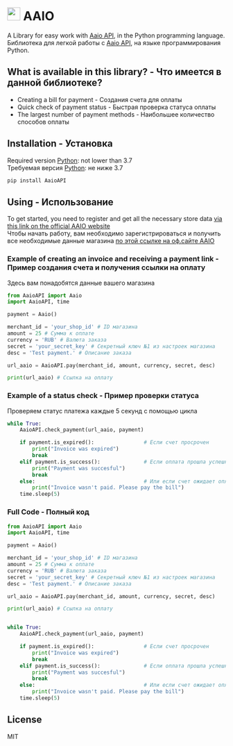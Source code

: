 <h1><img src="https://aaio.io/assets/landing/img/logo-m.svg" width=30 height=30> AAIO</h1>

A Library for easy work with [Aaio API](https://wiki.aaio.io/), in the Python programming language.  
Библиотека для легкой работы с [Aaio API](https://wiki.aaio.io/), на языке программирования Python.


 ## What is available in this library? - Что имеется в данной библиотеке?

- Creating a bill for payment - Создания счета для оплаты
- Quick check of payment status - Быстрая проверка статуса оплаты
- The largest number of payment methods - Наибольшее количество способов оплаты


## Installation - Установка

Required version [Python](https://www.python.org/): not lower than 3.7          
Требуемая версия [Python](https://www.python.org/): не ниже 3.7

```cmd
pip install AaioAPI
```


## Using - Использование
To get started, you need to register and get all the necessary store data [via this link on the official AAIO website](https://aaio.io/cabinet/merchants/)     
Чтобы начать работу, вам необходимо зарегистрироваться и получить все необходимые данные магазина [по этой ссылке на оф.сайте AAIO](https://aaio.io/cabinet/merchants/)

### Example of creating an invoice and receiving a payment link - Пример создания счета и получения ссылки на оплату
Здесь вам понадобятся данные вашего магазина
``` python
from AaioAPI import Aaio
import AaioAPI, time

payment = Aaio()

merchant_id = 'your_shop_id' # ID магазина
amount = 25 # Сумма к оплате
currency = 'RUB' # Валюта заказа
secret = 'your_secret_key' # Секретный ключ №1 из настроек магазина
desc = 'Test payment.' # Описание заказа

url_aaio = AaioAPI.pay(merchant_id, amount, currency, secret, desc)

print(url_aaio) # Ссылка на оплату
```

### Example of a status check - Пример проверки статуса
Проверяем статус платежа каждые 5 секунд с помощью цикла
```python
while True:
    AaioAPI.check_payment(url_aaio, payment)

    if payment.is_expired():                # Если счет просрочен
        print("Invoice was expired")
        break
    elif payment.is_success():              # Если оплата прошла успешно
        print("Payment was succesful")
        break
    else:                                   # Или если счет ожидает оплаты
        print("Invoice wasn't paid. Please pay the bill")
    time.sleep(5)
```



                                                                 
### Full Code - Полный код
```python
from AaioAPI import Aaio
import AaioAPI, time

payment = Aaio()

merchant_id = 'your_shop_id' # ID магазина
amount = 25 # Сумма к оплате
currency = 'RUB' # Валюта заказа
secret = 'your_secret_key' # Секретный ключ №1 из настроек магазина
desc = 'Test payment.' # Описание заказа

url_aaio = AaioAPI.pay(merchant_id, amount, currency, secret, desc)

print(url_aaio) # Ссылка на оплату


while True:
    AaioAPI.check_payment(url_aaio, payment)

    if payment.is_expired():                # Если счет просрочен
        print("Invoice was expired")
        break
    elif payment.is_success():              # Если оплата прошла успешно
        print("Payment was succesful")
        break
    else:                                   # Или если счет ожидает оплаты
        print("Invoice wasn't paid. Please pay the bill")
    time.sleep(5)
```

## License
MIT